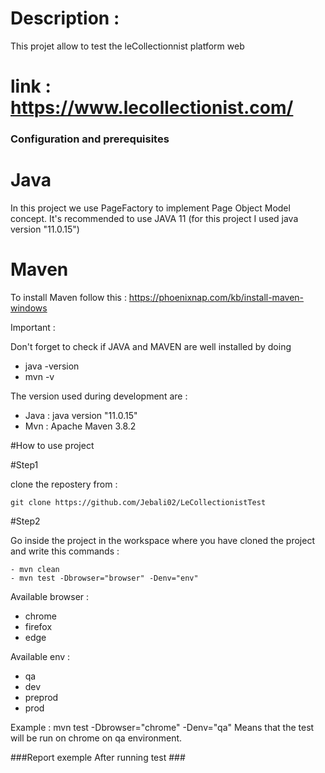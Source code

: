# Description :

This projet allow to test the leCollectionnist platform web 

# link : https://www.lecollectionist.com/

### Configuration and prerequisites ###

 # Java #
In this project we use PageFactory to implement Page Object Model concept. It's recommended to use JAVA 11 (for this project I used java version "11.0.15")

 
 # Maven #
To install Maven follow this : https://phoenixnap.com/kb/install-maven-windows
 
Important :

Don't forget to check if JAVA and MAVEN are well installed by doing
 - java -version
 - mvn -v

The version used during development are :

 - Java : java version "11.0.15"
 - Mvn : Apache Maven 3.8.2

#How to use project

#Step1

clone the repostery from :

	git clone https://github.com/Jebali02/LeCollectionistTest
	
#Step2

Go inside the project in the workspace where you have cloned the project and write this commands :
   
    - mvn clean 
  	- mvn test -Dbrowser="browser" -Denv="env"
 
 Available browser : 
 - chrome
 - firefox
 - edge
 
 Available env :
 - qa
 - dev
 - preprod
 - prod 
 
Example :  mvn test -Dbrowser="chrome" -Denv="qa"
Means that the test will be run on chrome on qa environment.


###Report exemple After running test ###

